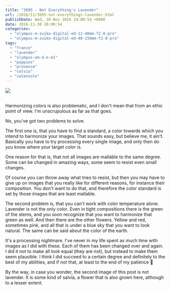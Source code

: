```yaml
---
title: "3695 - Not Everything's Lavender"
url: /2016/11/3695-not-everythings-lavender.html
publishDate: Wed, 30 Nov 2016 19:00:54 +0000
date: 2016-11-30 20:00:54
categories: 
  - "olympus-m-zuiko-digital-ed-12-40mm-f2-8-pro"
  - "olympus-m-zuiko-digital-ed-40-150mm-f2-8-pro"
tags: 
  - "france"
  - "lavender"
  - "olympus-om-d-e-m1"
  - "poppies"
  - "provence"
  - "salvia"
  - "valensole"
---
```

<div class="container">
<div class="center"><a target="_blank" href="https://d25zfm9zpd7gm5.cloudfront.net/1200x1200/2016/20160623_105555_lr.jpg"><img class="webfeedsFeaturedVisual" src="https://d25zfm9zpd7gm5.cloudfront.net/0600x0600/2016/20160623_105555_lr.jpg" /></a></div>
</div>
<br />

Harmonizing colors is also problematic, and I don't mean that from an ethic point of view. I'm unscrupulous as far as that goes.

<a target="_blank" href="https://d25zfm9zpd7gm5.cloudfront.net/1200x1200/2016/20160623_105022_lr.jpg"><img style="margin: 0pt 10px 0pt 0px; float: left;" src="https://d25zfm9zpd7gm5.cloudfront.net/0150x0150/2016/20160623_105022_lr.jpg" alt="" border="0" /></a> No, you've got two problems to solve.

The first one is, that you have to find a standard, a color towards which you intend to harmonize your images. That sounds easy, but believe me, it ain't. Basically you have to try processing every single image, and only then do you know where your target color is. 

<a target="_blank" href="https://d25zfm9zpd7gm5.cloudfront.net/1200x1200/2016/20160623_105636_lr.jpg"><img style="margin: 0pt 0px 0pt 10px; float: right;" src="https://d25zfm9zpd7gm5.cloudfront.net/0150x0150/2016/20160623_105636_lr.jpg" alt="" border="0" /></a> One reason for that is, that not all images are mallable to the same degree. Some can be changed in amazing ways, some seem to resist even small changes.

Of course you can throw away what tries to resist, but then you may have to give up on images that you really like for different reasons, for instance their composition. You don't want to do that, and therefore the color standard is set by those images that are least mallable.

<a target="_blank" href="https://d25zfm9zpd7gm5.cloudfront.net/1200x1200/2016/20160623_105703_lr.jpg"><img style="margin: 0pt 10px 0pt 0px; float: left;" src="https://d25zfm9zpd7gm5.cloudfront.net/0150x0150/2016/20160623_105703_lr.jpg" alt="" border="0" /></a> The second problem is, that you can't work with color temperature alone. Lavender is not the only color. Even in tight compositions there is the green of the stems, and you soon recognize that you want to harmonize that green as well. And then there are the other flowers. Yellow and red, sometimes pink, and all that is under a blue sky that you want to look natural. The same can be said about the color of the earth.

It's a processing nightmare. I've never in my life spent as much time with images as I did with these. Each of them has been changed over and again. I did it not to make all look equal (they are not), but instead to make them seem plausible. I think I did succeed to a certain degree and definitely to the best of my abilities, and if not that, at least to the end of my patience 🙂

By the way, in case you wonder, the second image of this post is not lavender. It is some kind of salvia, a flower that is also grown here, although to a lesser extent.
